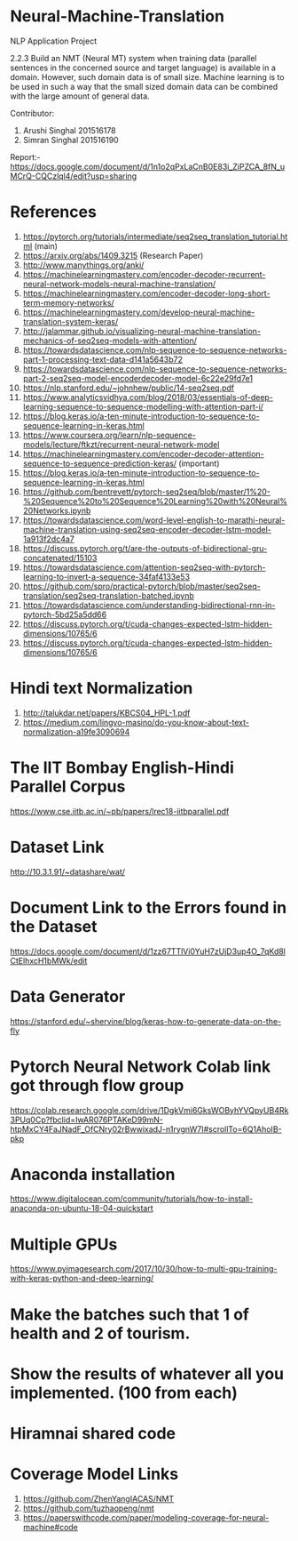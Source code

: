 # Neural-Machine-Translation
NLP Application Project


2.2.3 Build an NMT (Neural MT) system when training data (parallel sentences in the concerned source and target language) is available in a domain. However, such domain data is of small size. Machine learning is to be used in such a way that the small sized domain data can be combined with the large amount of general data.

Contributor:
1) Arushi Singhal 201516178
2) Simran Singhal 201516190

Report:- https://docs.google.com/document/d/1n1o2qPxLaCnB0E83i_ZiPZCA_8fN_uMCrQ-CQCzlql4/edit?usp=sharing

# References
1) https://pytorch.org/tutorials/intermediate/seq2seq_translation_tutorial.html (main)
2) https://arxiv.org/abs/1409.3215 (Research Paper)
3) http://www.manythings.org/anki/
4) https://machinelearningmastery.com/encoder-decoder-recurrent-neural-network-models-neural-machine-translation/
5) https://machinelearningmastery.com/encoder-decoder-long-short-term-memory-networks/
6) https://machinelearningmastery.com/develop-neural-machine-translation-system-keras/
7) http://jalammar.github.io/visualizing-neural-machine-translation-mechanics-of-seq2seq-models-with-attention/
8) https://towardsdatascience.com/nlp-sequence-to-sequence-networks-part-1-processing-text-data-d141a5643b72
9) https://towardsdatascience.com/nlp-sequence-to-sequence-networks-part-2-seq2seq-model-encoderdecoder-model-6c22e29fd7e1
10) https://nlp.stanford.edu/~johnhew/public/14-seq2seq.pdf
11) https://www.analyticsvidhya.com/blog/2018/03/essentials-of-deep-learning-sequence-to-sequence-modelling-with-attention-part-i/
12) https://blog.keras.io/a-ten-minute-introduction-to-sequence-to-sequence-learning-in-keras.html
13) https://www.coursera.org/learn/nlp-sequence-models/lecture/ftkzt/recurrent-neural-network-model
14) https://machinelearningmastery.com/encoder-decoder-attention-sequence-to-sequence-prediction-keras/ (important)
15) https://blog.keras.io/a-ten-minute-introduction-to-sequence-to-sequence-learning-in-keras.html
16) https://github.com/bentrevett/pytorch-seq2seq/blob/master/1%20-%20Sequence%20to%20Sequence%20Learning%20with%20Neural%20Networks.ipynb
17) https://towardsdatascience.com/word-level-english-to-marathi-neural-machine-translation-using-seq2seq-encoder-decoder-lstm-model-1a913f2dc4a7
18) https://discuss.pytorch.org/t/are-the-outputs-of-bidirectional-gru-concatenated/15103
19) https://towardsdatascience.com/attention-seq2seq-with-pytorch-learning-to-invert-a-sequence-34faf4133e53
20) https://github.com/spro/practical-pytorch/blob/master/seq2seq-translation/seq2seq-translation-batched.ipynb
21) https://towardsdatascience.com/understanding-bidirectional-rnn-in-pytorch-5bd25a5dd66
22) https://discuss.pytorch.org/t/cuda-changes-expected-lstm-hidden-dimensions/10765/6
23) https://discuss.pytorch.org/t/cuda-changes-expected-lstm-hidden-dimensions/10765/6

# Hindi text Normalization

1) http://talukdar.net/papers/KBCS04_HPL-1.pdf
2) https://medium.com/lingvo-masino/do-you-know-about-text-normalization-a19fe3090694

# The IIT Bombay English-Hindi Parallel Corpus
https://www.cse.iitb.ac.in/~pb/papers/lrec18-iitbparallel.pdf

# Dataset Link
http://10.3.1.91/~datashare/wat/

# Document Link to the Errors found in the Dataset
https://docs.google.com/document/d/1zz67TTlVi0YuH7zUjD3up4O_7qKd8lCtElhxcH1bMWk/edit

# Data Generator
https://stanford.edu/~shervine/blog/keras-how-to-generate-data-on-the-fly

# Pytorch Neural Network Colab link got through flow group
https://colab.research.google.com/drive/1DgkVmi6GksWOByhYVQpyUB4Rk3PUq0Cp?fbclid=IwAR076PTAKeD99mN-htpMxCY4FaJNadF_OfCNry02rBwwixadJ-n1rygnW7I#scrollTo=6Q1AhoIB-pkp

# Anaconda installation
https://www.digitalocean.com/community/tutorials/how-to-install-anaconda-on-ubuntu-18-04-quickstart

# Multiple GPUs
https://www.pyimagesearch.com/2017/10/30/how-to-multi-gpu-training-with-keras-python-and-deep-learning/

# Make the batches such that 1 of health and 2 of tourism.
# Show the results of whatever all you implemented. (100 from each)
# Hiramnai shared code
# Coverage Model Links

1) https://github.com/ZhenYangIACAS/NMT
2) https://github.com/tuzhaopeng/nmt
3) https://paperswithcode.com/paper/modeling-coverage-for-neural-machine#code
